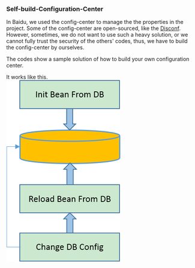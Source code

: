 ### Self-build-Configuration-Center

In Baidu, we used the config-center to manage the the properties in the project. Some of the config-center are open-sourced, like the [Disconf](https://github.com/knightliao/disconf). However, sometimes, we do not want to use such a heavy solution, or we cannot fully trust the security of the others' codes, thus, we have to build the config-center by ourselves.<br>

The codes show a sample solution of how to build your own configuration center.<br>

It works like this.<br>
![gras](/images/self-build-config-center.png)<br>
